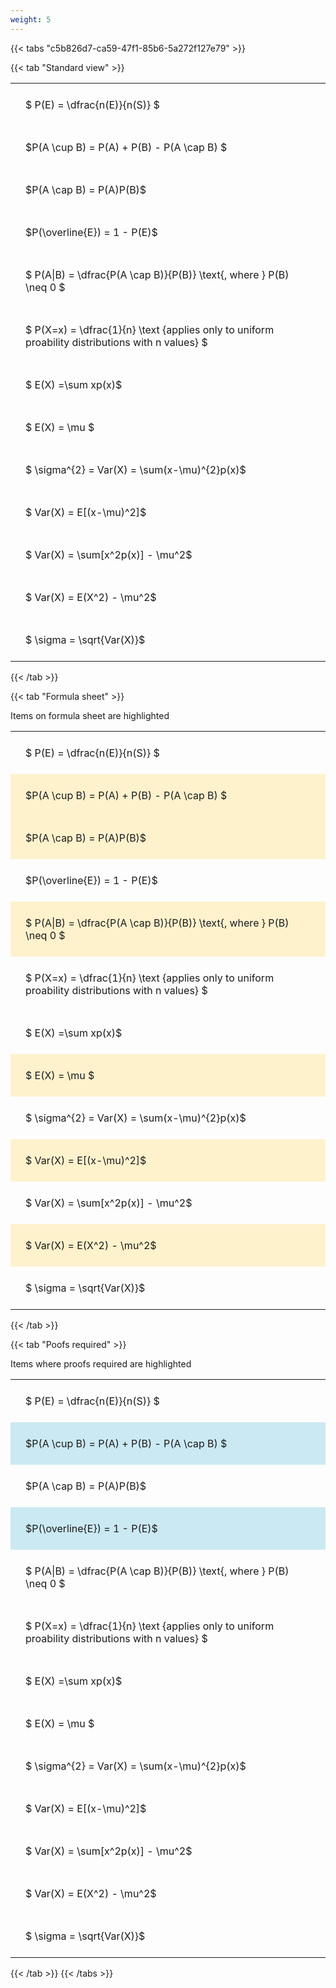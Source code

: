 ```yaml
---
weight: 5
---
```


{{< tabs "c5b826d7-ca59-47f1-85b6-5a272f127e79" >}}

{{< tab "Standard view" >}}

<style type="text/css">
#T_bb7ae th.col_heading {
  text-align: left;
  font-size: 1em;
}
#T_bb7ae td {
  text-align: left;
  font-size: 1em;
  padding: 1.5em;
}
</style>
<table id="T_bb7ae">
  <thead>
  </thead>
  <tbody>
    <tr>
      <td id="T_bb7ae_row0_col0" class="data row0 col0" >$ P(E) = \dfrac{n(E)}{n(S)} $</td>
    </tr>
    <tr>
      <td id="T_bb7ae_row1_col0" class="data row1 col0" >$P(A \cup B) = P(A) + P(B) - P(A \cap B) $</td>
    </tr>
    <tr>
      <td id="T_bb7ae_row2_col0" class="data row2 col0" >$P(A \cap B)  = P(A)P(B)$</td>
    </tr>
    <tr>
      <td id="T_bb7ae_row3_col0" class="data row3 col0" >$P(\overline{E}) = 1 - P(E)$</td>
    </tr>
    <tr>
      <td id="T_bb7ae_row4_col0" class="data row4 col0" >$ P(A|B) = \dfrac{P(A \cap B)}{P(B)} \text{, where } P(B) \neq 0 $</td>
    </tr>
    <tr>
      <td id="T_bb7ae_row5_col0" class="data row5 col0" >$ P(X=x) =  \dfrac{1}{n} 
\text {applies only to uniform proability distributions with n values} $</td>
    </tr>
    <tr>
      <td id="T_bb7ae_row6_col0" class="data row6 col0" >$ E(X) =\sum xp(x)$</td>
    </tr>
    <tr>
      <td id="T_bb7ae_row7_col0" class="data row7 col0" >$ E(X) = \mu $</td>
    </tr>
    <tr>
      <td id="T_bb7ae_row8_col0" class="data row8 col0" >$ \sigma^{2} = Var(X) = \sum(x-\mu)^{2}p(x)$</td>
    </tr>
    <tr>
      <td id="T_bb7ae_row9_col0" class="data row9 col0" >$ Var(X) = E[(x-\mu)^2]$</td>
    </tr>
    <tr>
      <td id="T_bb7ae_row10_col0" class="data row10 col0" >$ Var(X) = \sum[x^2p(x)] - \mu^2$</td>
    </tr>
    <tr>
      <td id="T_bb7ae_row11_col0" class="data row11 col0" >$ Var(X) = E(X^2) - \mu^2$</td>
    </tr>
    <tr>
      <td id="T_bb7ae_row12_col0" class="data row12 col0" >$ \sigma = \sqrt{Var(X)}$</td>
    </tr>
  </tbody>
</table>
{{< /tab >}}

{{< tab "Formula sheet" >}}

Items on formula sheet are highlighted 
<br>
<style type="text/css">
#T_17b5c th.col_heading {
  text-align: left;
  font-size: 1em;
}
#T_17b5c td {
  text-align: left;
  font-size: 1em;
  padding: 1.5em;
}
#T_17b5c_row0_col0, #T_17b5c_row3_col0, #T_17b5c_row5_col0, #T_17b5c_row6_col0, #T_17b5c_row8_col0, #T_17b5c_row10_col0, #T_17b5c_row12_col0 {
  background-color: rgba(0,0,0,0);
}
#T_17b5c_row1_col0, #T_17b5c_row2_col0, #T_17b5c_row4_col0, #T_17b5c_row7_col0, #T_17b5c_row9_col0, #T_17b5c_row11_col0 {
  background-color: rgba(255,194,10, 0.2);
}
</style>
<table id="T_17b5c">
  <thead>
  </thead>
  <tbody>
    <tr>
      <td id="T_17b5c_row0_col0" class="data row0 col0" >$ P(E) = \dfrac{n(E)}{n(S)} $</td>
    </tr>
    <tr>
      <td id="T_17b5c_row1_col0" class="data row1 col0" >$P(A \cup B) = P(A) + P(B) - P(A \cap B) $</td>
    </tr>
    <tr>
      <td id="T_17b5c_row2_col0" class="data row2 col0" >$P(A \cap B)  = P(A)P(B)$</td>
    </tr>
    <tr>
      <td id="T_17b5c_row3_col0" class="data row3 col0" >$P(\overline{E}) = 1 - P(E)$</td>
    </tr>
    <tr>
      <td id="T_17b5c_row4_col0" class="data row4 col0" >$ P(A|B) = \dfrac{P(A \cap B)}{P(B)} \text{, where } P(B) \neq 0 $</td>
    </tr>
    <tr>
      <td id="T_17b5c_row5_col0" class="data row5 col0" >$ P(X=x) =  \dfrac{1}{n} 
\text {applies only to uniform proability distributions with n values} $</td>
    </tr>
    <tr>
      <td id="T_17b5c_row6_col0" class="data row6 col0" >$ E(X) =\sum xp(x)$</td>
    </tr>
    <tr>
      <td id="T_17b5c_row7_col0" class="data row7 col0" >$ E(X) = \mu $</td>
    </tr>
    <tr>
      <td id="T_17b5c_row8_col0" class="data row8 col0" >$ \sigma^{2} = Var(X) = \sum(x-\mu)^{2}p(x)$</td>
    </tr>
    <tr>
      <td id="T_17b5c_row9_col0" class="data row9 col0" >$ Var(X) = E[(x-\mu)^2]$</td>
    </tr>
    <tr>
      <td id="T_17b5c_row10_col0" class="data row10 col0" >$ Var(X) = \sum[x^2p(x)] - \mu^2$</td>
    </tr>
    <tr>
      <td id="T_17b5c_row11_col0" class="data row11 col0" >$ Var(X) = E(X^2) - \mu^2$</td>
    </tr>
    <tr>
      <td id="T_17b5c_row12_col0" class="data row12 col0" >$ \sigma = \sqrt{Var(X)}$</td>
    </tr>
  </tbody>
</table>
{{< /tab >}}

{{< tab "Poofs required" >}}

Items where proofs required are highlighted 
<br>
<style type="text/css">
#T_749e9 th.col_heading {
  text-align: left;
  font-size: 1em;
}
#T_749e9 td {
  text-align: left;
  font-size: 1em;
  padding: 1.5em;
}
#T_749e9_row0_col0, #T_749e9_row2_col0, #T_749e9_row4_col0, #T_749e9_row5_col0, #T_749e9_row6_col0, #T_749e9_row7_col0, #T_749e9_row8_col0, #T_749e9_row9_col0, #T_749e9_row10_col0, #T_749e9_row11_col0, #T_749e9_row12_col0 {
  background-color: rgba(0,0,0,0);
}
#T_749e9_row1_col0, #T_749e9_row3_col0 {
  background-color: rgba(0,150,200, 0.2);
}
</style>
<table id="T_749e9">
  <thead>
  </thead>
  <tbody>
    <tr>
      <td id="T_749e9_row0_col0" class="data row0 col0" >$ P(E) = \dfrac{n(E)}{n(S)} $</td>
    </tr>
    <tr>
      <td id="T_749e9_row1_col0" class="data row1 col0" >$P(A \cup B) = P(A) + P(B) - P(A \cap B) $</td>
    </tr>
    <tr>
      <td id="T_749e9_row2_col0" class="data row2 col0" >$P(A \cap B)  = P(A)P(B)$</td>
    </tr>
    <tr>
      <td id="T_749e9_row3_col0" class="data row3 col0" >$P(\overline{E}) = 1 - P(E)$</td>
    </tr>
    <tr>
      <td id="T_749e9_row4_col0" class="data row4 col0" >$ P(A|B) = \dfrac{P(A \cap B)}{P(B)} \text{, where } P(B) \neq 0 $</td>
    </tr>
    <tr>
      <td id="T_749e9_row5_col0" class="data row5 col0" >$ P(X=x) =  \dfrac{1}{n} 
\text {applies only to uniform proability distributions with n values} $</td>
    </tr>
    <tr>
      <td id="T_749e9_row6_col0" class="data row6 col0" >$ E(X) =\sum xp(x)$</td>
    </tr>
    <tr>
      <td id="T_749e9_row7_col0" class="data row7 col0" >$ E(X) = \mu $</td>
    </tr>
    <tr>
      <td id="T_749e9_row8_col0" class="data row8 col0" >$ \sigma^{2} = Var(X) = \sum(x-\mu)^{2}p(x)$</td>
    </tr>
    <tr>
      <td id="T_749e9_row9_col0" class="data row9 col0" >$ Var(X) = E[(x-\mu)^2]$</td>
    </tr>
    <tr>
      <td id="T_749e9_row10_col0" class="data row10 col0" >$ Var(X) = \sum[x^2p(x)] - \mu^2$</td>
    </tr>
    <tr>
      <td id="T_749e9_row11_col0" class="data row11 col0" >$ Var(X) = E(X^2) - \mu^2$</td>
    </tr>
    <tr>
      <td id="T_749e9_row12_col0" class="data row12 col0" >$ \sigma = \sqrt{Var(X)}$</td>
    </tr>
  </tbody>
</table>
{{< /tab >}}
{{< /tabs >}}